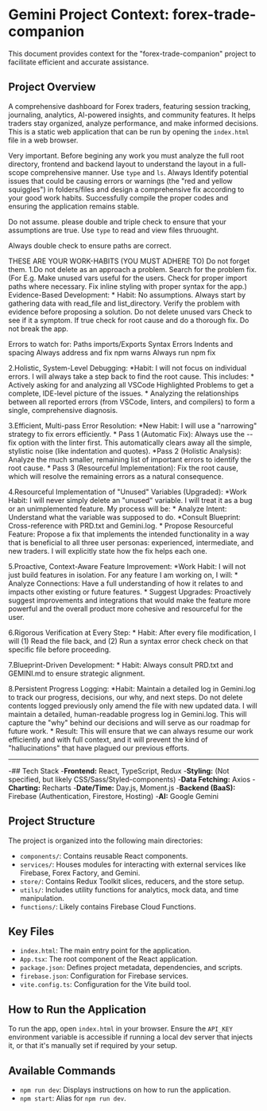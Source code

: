 # Gemini Project Context: forex-trade-companion

This document provides context for the "forex-trade-companion" project to facilitate efficient and accurate assistance.

## Project Overview

A comprehensive dashboard for Forex traders, featuring session tracking, journaling, analytics, AI-powered insights, and community features. It helps traders stay organized, analyze performance, and make informed decisions. This is a static web application that can be run by opening the `index.html` file in a web browser.

Very important. Before begining any work you must analyze the full root directory, frontend and backend layout to understand the layout in a full-scope comprehensive manner. Use `type` and `ls`.
Always Identify potential issues that could be causing errors or warnings (the "red and yellow squiggles") in folders/files and design a comprehensive fix according to your good work habits.
Successfully compile the proper codes and ensuring the application remains stable.

Do not assume. please double and triple check to ensure that your assumptions are true.
Use `type` to read and view files thruought.

Always double check to ensure paths are correct.

THESE ARE YOUR WORK-HABITS (YOU MUST ADHERE TO) Do not forget them.
  1.Do not delete as an approach a problem. Search for the problem fix. (For E.g. Make unused vars useful for the users. Check for proper import paths where necessary. Fix inline styling with proper syntax for the app.)
Evidence-Based Development:
       * Habit: No assumptions. Always start by gathering data with read_file and list_directory.
         Verify the problem with evidence before proposing a solution.
Do not delete unused vars
Check to see if it a symptom. If true check for root cause and do a thorough fix.
Do not break the app.

Errors to watch for:
Paths imports/Exports
Syntax Errors
Indents and spacing
Always address and fix npm warns
Always run npm fix

   2.Holistic, System-Level Debugging:
       *Habit: I will not focus on individual errors. I will always take a step back to find
         the root cause. This includes:
           * Actively asking for and analyzing all VSCode Highlighted Problems to get a complete,
             IDE-level picture of the issues.
           * Analyzing the relationships between all reported errors (from VSCode, linters, and
             compilers) to form a single, comprehensive diagnosis.

   3.Efficient, Multi-pass Error Resolution:
       *New Habit: I will use a "narrowing" strategy to fix errors efficiently.
           * Pass 1 (Automatic Fix): Always use the --fix option with the linter first. This
             automatically clears away all the simple, stylistic noise (like indentation and
             quotes).
           *Pass 2 (Holistic Analysis): Analyze the much smaller, remaining list of important errors to identify the root cause.
           * Pass 3 (Resourceful Implementation): Fix the root cause, which will resolve the remaining errors as a natural consequence.

   4.Resourceful Implementation of "Unused" Variables (Upgraded):
       *Work Habit: I will never simply delete an "unused" variable. I will treat it as a bug or an
         unimplemented feature. My process will be:
           * Analyze Intent: Understand what the variable was supposed to do.
           *Consult Blueprint: Cross-reference with PRD.txt and Gemini.log.
           * Propose Resourceful Feature: Propose a fix that implements the intended functionality
             in a way that is beneficial to all three user personas: experienced, intermediate, and
             new traders. I will explicitly state how the fix helps each one.

   5.Proactive, Context-Aware Feature Improvement:
       *Work Habit: I will not just build features in isolation. For any feature I am working on, I will:
           * Analyze Connections: Have a full understanding of how it relates to and impacts other
             existing or future features.
           * Suggest Upgrades: Proactively suggest improvements and integrations that would make
             the feature more powerful and the overall product more cohesive and resourceful for
             the user.

   6.Rigorous Verification at Every Step:
       * Habit: After every file modification, I will (1) Read the file back, and (2) Run a syntax error check
         check on that specific file before proceeding.

   7.Blueprint-Driven Development:
       * Habit: Always consult PRD.txt and GEMINI.md to ensure strategic alignment.

   8.Persistent Progress Logging:
       *Habit: Maintain a detailed log in Gemini.log to track our progress, decisions, our why, and next
         steps. Do not delete contents logged previously only amend the file with new updated data. I will maintain a detailed, human-readable progress log in Gemini.log. This will capture
         the "why" behind our decisions and will serve as our roadmap for future work.
       * Result: This will ensure that we can always resume our work efficiently and with full context, and it
         will prevent the kind of "hallucinations" that have plagued our previous efforts.

  ---
-## Tech Stack
-**Frontend:** React, TypeScript, Redux
-**Styling:** (Not specified, but likely CSS/Sass/Styled-components)
-**Data Fetching:** Axios
-**Charting:** Recharts
-**Date/Time:** Day.js, Moment.js
-**Backend (BaaS):** Firebase (Authentication, Firestore, Hosting)
-**AI:** Google Gemini

## Project Structure

The project is organized into the following main directories:

- `components/`: Contains reusable React components.
- `services/`: Houses modules for interacting with external services like Firebase, Forex Factory, and Gemini.
- `store/`: Contains Redux Toolkit slices, reducers, and the store setup.
- `utils/`: Includes utility functions for analytics, mock data, and time manipulation.
- `functions/`: Likely contains Firebase Cloud Functions.

## Key Files

- `index.html`: The main entry point for the application.
- `App.tsx`: The root component of the React application.
- `package.json`: Defines project metadata, dependencies, and scripts.
- `firebase.json`: Configuration for Firebase services.
- `vite.config.ts`: Configuration for the Vite build tool.

## How to Run the Application

To run the app, open `index.html` in your browser. Ensure the `API_KEY` environment variable is accessible if running a local dev server that injects it, or that it's manually set if required by your setup.

## Available Commands

- `npm run dev`: Displays instructions on how to run the application.
- `npm start`: Alias for `npm run dev`.
